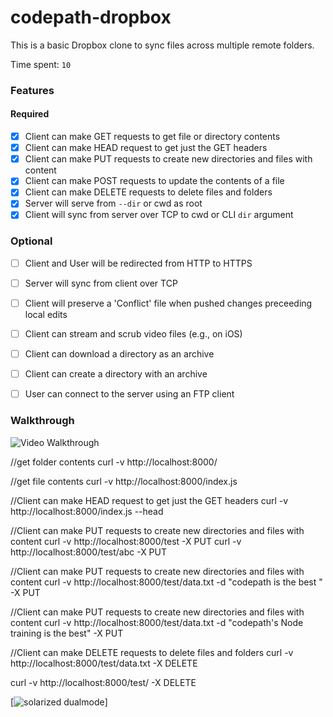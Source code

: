 # codepath-dropbox

This is a basic Dropbox clone to sync files across multiple remote folders.

Time spent: `10`

### Features

#### Required

- [x] Client can make GET requests to get file or directory contents
- [x] Client can make HEAD request to get just the GET headers 
- [x] Client can make PUT requests to create new directories and files with content
- [x] Client can make POST requests to update the contents of a file
- [x] Client can make DELETE requests to delete files and folders
- [x] Server will serve from `--dir` or cwd as root
- [x] Client will sync from server over TCP to cwd or CLI `dir` argument

### Optional

- [ ] Client and User will be redirected from HTTP to HTTPS
- [ ] Server will sync from client over TCP
- [ ] Client will preserve a 'Conflict' file when pushed changes preceeding local edits
- [ ] Client can stream and scrub video files (e.g., on iOS)
- [ ] Client can download a directory as an archive
- [ ] Client can create a directory with an archive
- [ ] User can connect to the server using an FTP client


### Walkthrough

![Video Walkthrough](https://vimeo.com/user39231823/videos)





//get folder contents
curl -v http://localhost:8000/


//get file contents
curl -v http://localhost:8000/index.js


//Client can make HEAD request to get just the GET headers
curl -v http://localhost:8000/index.js --head


//Client can make PUT requests to create new directories and files with content
curl -v http://localhost:8000/test -X PUT
curl -v http://localhost:8000/test/abc -X PUT


//Client can make PUT requests to create new directories and files with content
curl -v http://localhost:8000/test/data.txt -d "codepath is the best " -X PUT 

//Client can make PUT requests to create new directories and files with content
curl -v http://localhost:8000/test/data.txt -d "codepath's Node training is the best" -X PUT 


//Client can make DELETE requests to delete files and folders
curl -v http://localhost:8000/test/data.txt  -X DELETE 

curl -v http://localhost:8000/test/ -X DELETE


[![solarized dualmode](https://github.com/gabhi/codepath-dropbox/blob/master/codepath-dropbox.gif)]
